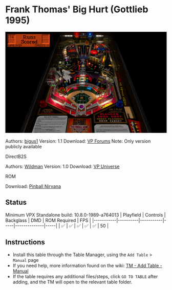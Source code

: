 ﻿# Frank Thomas' Big Hurt (Gottlieb 1995)

![Table Preview](../../images/vpx-frankthomasbighurt-preview.jpg)

Authors: [bigus1](https://www.vpforums.org/index.php?showuser=107629)
Version: 1.1
Download: [VP Forums](https://www.vpforums.org/index.php?app=downloads&showfile=17152)
Note: Only version publicly available

DirectB2S

Authors: [Wildman](https://vpuniverse.com/profile/5-wildman/)
Version: 1.0
Download: [VP Universe](https://vpuniverse.com/files/file/11781-frank-thomas-big-hurt-gottlieb-1995/)

ROM

Download: [Pinball Nirvana](https://pinballnirvana.com/forums/resources/bighurt.1569/)

## Status 

Minimum VPX Standalone build: 10.8.0-1989-a764013
| Playfield | Controls | Backglass | DMD | ROM Required | FPS | 
|-----------|----------|-----------|-----|--------------|-----|
| :white_check_mark: | :white_check_mark: | :white_check_mark: | :white_check_mark: | :white_check_mark: | 50 |

## Instructions

- Install this table through the Table Manager, using the `Add Table` > `Manual` page
- If you need help, more information found on the wiki: [TM - Add Table - Manual](https://github.com/LegendsUnchained/vpx-standalone-alp4k/wiki/%5B04%5D-%F0%9F%A7%A1-TM-%E2%80%90-Other-Features#add-table---manual)
- If the table requires any additional files/steps, click `GO TO TABLE` after adding, and the TM will open to the relevant table folder.

